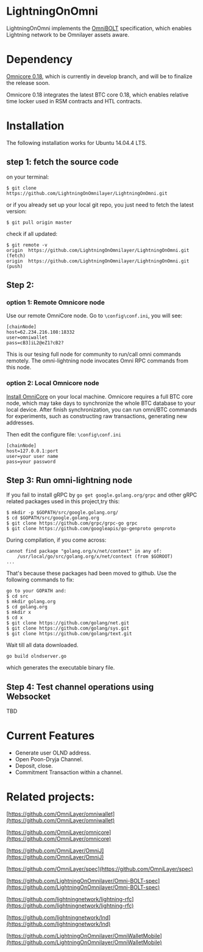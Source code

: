 # LightningOnOmni 

LightningOnOmni implements the [OmniBOLT](https://github.com/LightningOnOmnilayer/Omni-BOLT-spec) specification, which enables Lightning network to be Omnilayer assets aware. 

# Dependency

[Omnicore 0.18](https://github.com/OmniLayer/omnicore/tree/develop), which is currently in develop branch, and will be to finalize the release soon. 

Omnicore 0.18 integrates the latest BTC core 0.18, which enables relative time locker used in RSM contracts and HTL contracts.

# Installation
The following installation works for Ubuntu 14.04.4 LTS.

## step 1: fetch the source code

on your terminal:

```
$ git clone https://github.com/LightningOnOmnilayer/LightningOnOmni.git
```

or if you already set up your local git repo, you just need to fetch the latest version: 

```
$ git pull origin master
```

check if all updated:

```
$ git remote -v
origin	https://github.com/LightningOnOmnilayer/LightningOnOmni.git (fetch)
origin	https://github.com/LightningOnOmnilayer/LightningOnOmni.git (push)
```

## Step 2: 
### option 1: Remote Omnicore node 
Use our remote OmniCore node. Go to `\config\conf.ini`, you will see:
```
[chainNode]
host=62.234.216.108:18332
user=omniwallet
pass=cB3]iL2@eZ1?cB2?
```
This is our tesing full node for community to run/call omni commands remotely. The omni-lightning node invocates Omni RPC commands from this node.

### option 2: Local Omnicore node 
[Install OmniCore](https://github.com/OmniLayer/omnicore#installation) on your local machine. Omnicore requires a full BTC core node, which may take days to synchronize the whole BTC database to your local device. After finish synchronization, you can run omni/BTC commands for experiments, such as constructing raw transactions, generating new addresses.

Then edit the configure file: `\config\conf.ini`
```
[chainNode]
host=127.0.0.1:port
user=your user name
pass=your password
```

## Step 3: Run omni-lightning node
If you fail to install gRPC by `go get google.golang.org/grpc` and other gRPC related packages used in this project,try this:
```
$ mkdir -p $GOPATH/src/google.golang.org/
$ cd $GOPATH/src/google.golang.org
$ git clone https://github.com/grpc/grpc-go grpc
$ git clone https://github.com/googleapis/go-genproto genproto
```

During compilation, if you come across:
```
cannot find package "golang.org/x/net/context" in any of:
	/usr/local/go/src/golang.org/x/net/context (from $GOROOT)
...
```

That's because these packages had been moved to github. Use the following commands to fix:
```
go to your GOPATH and:
$ cd src
$ mkdir golang.org
$ cd golang.org
$ mkdir x
$ cd x
$ git clone https://github.com/golang/net.git
$ git clone https://github.com/golang/sys.git
$ git clone https://github.com/golang/text.git
```

Wait till all data downloaded.

```
go build olndserver.go
```
which generates the executable binary file. 

## Step 4: Test channel operations using Websocket



TBD

# Current Features

* Generate user OLND address.  
* Open Poon-Dryja Channel.
* Deposit, close.
* Commitment Transaction within a channel.


# Related projects:



[https://github.com/OmniLayer/omniwallet](https://github.com/OmniLayer/omniwallet)

[https://github.com/OmniLayer/omnicore](https://github.com/OmniLayer/omnicore)

[https://github.com/OmniLayer/OmniJ](https://github.com/OmniLayer/OmniJ)

[https://github.com/OmniLayer/spec](https://github.com/OmniLayer/spec)

[https://github.com/LightningOnOmnilayer/Omni-BOLT-spec](https://github.com/LightningOnOmnilayer/Omni-BOLT-spec)

[https://github.com/lightningnetwork/lightning-rfc](https://github.com/lightningnetwork/lightning-rfc)

[https://github.com/lightningnetwork/lnd](https://github.com/lightningnetwork/lnd)

[https://github.com/LightningOnOmnilayer/OmniWalletMobile](https://github.com/LightningOnOmnilayer/OmniWalletMobile)





 


